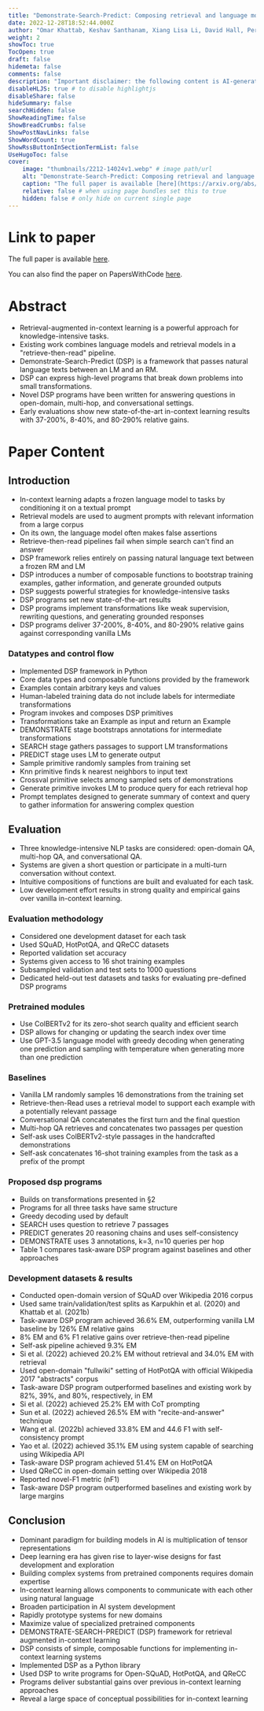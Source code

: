 ```yaml
---
title: "Demonstrate-Search-Predict: Composing retrieval and language models for knowledge-intensive NLP"
date: 2022-12-28T18:52:44.000Z
author: "Omar Khattab, Keshav Santhanam, Xiang Lisa Li, David Hall, Percy Liang, Christopher Potts, Matei Zaharia"
weight: 2
showToc: true
TocOpen: true
draft: false
hidemeta: false
comments: false
description: "Important disclaimer: the following content is AI-generated, please make sure to fact check the presented information by reading the full paper."
disableHLJS: true # to disable highlightjs
disableShare: false
hideSummary: false
searchHidden: false
ShowReadingTime: false
ShowBreadCrumbs: false
ShowPostNavLinks: false
ShowWordCount: true
ShowRssButtonInSectionTermList: false
UseHugoToc: false
cover:
    image: "thumbnails/2212-14024v1.webp" # image path/url
    alt: "Demonstrate-Search-Predict: Composing retrieval and language models for knowledge-intensive NLP" # alt text
    caption: "The full paper is available [here](https://arxiv.org/abs/2212.14024)." # display caption under cover
    relative: false # when using page bundles set this to true
    hidden: false # only hide on current single page
---
```


# Link to paper
The full paper is available [here](https://arxiv.org/abs/2212.14024).

You can also find the paper on PapersWithCode [here](https://paperswithcode.com/paper/demonstrate-search-predict-composing).

# Abstract
- Retrieval-augmented in-context learning is a powerful approach for knowledge-intensive tasks.
- Existing work combines language models and retrieval models in a "retrieve-then-read" pipeline.
- Demonstrate-Search-Predict (DSP) is a framework that passes natural language texts between an LM and an RM.
- DSP can express high-level programs that break down problems into small transformations.
- Novel DSP programs have been written for answering questions in open-domain, multi-hop, and conversational settings.
- Early evaluations show new state-of-the-art in-context learning results with 37-200%, 8-40%, and 80-290% relative gains.

# Paper Content

## Introduction
- In-context learning adapts a frozen language model to tasks by conditioning it on a textual prompt
- Retrieval models are used to augment prompts with relevant information from a large corpus
- On its own, the language model often makes false assertions
- Retrieve-then-read pipelines fail when simple search can't find an answer
- DSP framework relies entirely on passing natural language text between a frozen RM and LM
- DSP introduces a number of composable functions to bootstrap training examples, gather information, and generate grounded outputs
- DSP suggests powerful strategies for knowledge-intensive tasks
- DSP programs set new state-of-the-art results
- DSP programs implement transformations like weak supervision, rewriting questions, and generating grounded responses
- DSP programs deliver 37-200%, 8-40%, and 80-290% relative gains against corresponding vanilla LMs

### Datatypes and control flow
- Implemented DSP framework in Python
- Core data types and composable functions provided by the framework
- Examples contain arbitrary keys and values
- Human-labeled training data do not include labels for intermediate transformations
- Program invokes and composes DSP primitives
- Transformations take an Example as input and return an Example
- DEMONSTRATE stage bootstraps annotations for intermediate transformations
- SEARCH stage gathers passages to support LM transformations
- PREDICT stage uses LM to generate output
- Sample primitive randomly samples from training set
- Knn primitive finds k nearest neighbors to input text
- Crossval primitive selects among sampled sets of demonstrations
- Generate primitive invokes LM to produce query for each retrieval hop
- Prompt templates designed to generate summary of context and query to gather information for answering complex question

## Evaluation
- Three knowledge-intensive NLP tasks are considered: open-domain QA, multi-hop QA, and conversational QA.
- Systems are given a short question or participate in a multi-turn conversation without context.
- Intuitive compositions of functions are built and evaluated for each task.
- Low development effort results in strong quality and empirical gains over vanilla in-context learning.

### Evaluation methodology
- Considered one development dataset for each task
- Used SQuAD, HotPotQA, and QReCC datasets
- Reported validation set accuracy
- Systems given access to 16 shot training examples
- Subsampled validation and test sets to 1000 questions
- Dedicated held-out test datasets and tasks for evaluating pre-defined DSP programs

### Pretrained modules
- Use ColBERTv2 for its zero-shot search quality and efficient search
- DSP allows for changing or updating the search index over time
- Use GPT-3.5 language model with greedy decoding when generating one prediction and sampling with temperature when generating more than one prediction

### Baselines
- Vanilla LM randomly samples 16 demonstrations from the training set
- Retrieve-then-Read uses a retrieval model to support each example with a potentially relevant passage
- Conversational QA concatenates the first turn and the final question
- Multi-hop QA retrieves and concatenates two passages per question
- Self-ask uses ColBERTv2-style passages in the handcrafted demonstrations
- Self-ask concatenates 16-shot training examples from the task as a prefix of the prompt

### Proposed dsp programs
- Builds on transformations presented in §2
- Programs for all three tasks have same structure
- Greedy decoding used by default
- SEARCH uses question to retrieve 7 passages
- PREDICT generates 20 reasoning chains and uses self-consistency
- DEMONSTRATE uses 3 annotations, k=3, n=10 queries per hop
- Table 1 compares task-aware DSP program against baselines and other approaches

### Development datasets & results
- Conducted open-domain version of SQuAD over Wikipedia 2016 corpus
- Used same train/validation/test splits as Karpukhin et al. (2020) and Khattab et al. (2021b)
- Task-aware DSP program achieved 36.6% EM, outperforming vanilla LM baseline by 126% EM relative gains
- 8% EM and 6% F1 relative gains over retrieve-then-read pipeline
- Self-ask pipeline achieved 9.3% EM
- Si et al. (2022) achieved 20.2% EM without retrieval and 34.0% EM with retrieval
- Used open-domain "fullwiki" setting of HotPotQA with official Wikipedia 2017 "abstracts" corpus
- Task-aware DSP program outperformed baselines and existing work by 82%, 39%, and 80%, respectively, in EM
- Si et al. (2022) achieved 25.2% EM with CoT prompting
- Sun et al. (2022) achieved 26.5% EM with "recite-and-answer" technique
- Wang et al. (2022b) achieved 33.8% EM and 44.6 F1 with self-consistency prompt
- Yao et al. (2022) achieved 35.1% EM using system capable of searching using Wikipedia API
- Task-aware DSP program achieved 51.4% EM on HotPotQA
- Used QReCC in open-domain setting over Wikipedia 2018
- Reported novel-F1 metric (nF1)
- Task-aware DSP program outperformed baselines and existing work by large margins

## Conclusion
- Dominant paradigm for building models in AI is multiplication of tensor representations
- Deep learning era has given rise to layer-wise designs for fast development and exploration
- Building complex systems from pretrained components requires domain expertise
- In-context learning allows components to communicate with each other using natural language
- Broaden participation in AI system development
- Rapidly prototype systems for new domains
- Maximize value of specialized pretrained components
- DEMONSTRATE-SEARCH-PREDICT (DSP) framework for retrieval augmented in-context learning
- DSP consists of simple, composable functions for implementing in-context learning systems
- Implemented DSP as a Python library
- Used DSP to write programs for Open-SQuAD, HotPotQA, and QReCC
- Programs deliver substantial gains over previous in-context learning approaches
- Reveal a large space of conceptual possibilities for in-context learning
